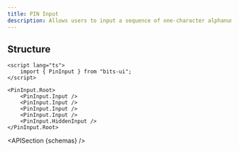 ```yaml
---
title: PIN Input
description: Allows users to input a sequence of one-character alphanumeric inputs.
---
```


<script>
	import { APISection, ComponentPreview, PinInputDemo } from '$lib/components/index.js'
	export let schemas;
</script>

<ComponentPreview name="pin-input-demo" comp="PinInput">

<PinInputDemo slot="preview" />

</ComponentPreview>

## Structure

```svelte
<script lang="ts">
	import { PinInput } from "bits-ui";
</script>

<PinInput.Root>
	<PinInput.Input />
	<PinInput.Input />
	<PinInput.Input />
	<PinInput.Input />
	<PinInput.HiddenInput />
</PinInput.Root>
```

<APISection {schemas} />
